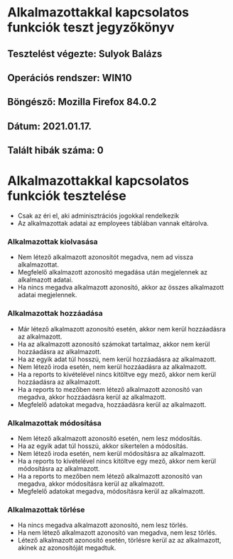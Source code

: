 
# Alkalmazottakkal kapcsolatos funkciók teszt jegyzőkönyv

## Tesztelést végezte: Sulyok Balázs

## Operációs rendszer: WIN10

## Böngésző: Mozilla Firefox 84.0.2

## Dátum: 2021.01.17.

## Talált hibák száma: 0

# Alkalmazottakkal kapcsolatos funkciók tesztelése

-   Csak az éri el, aki adminisztrációs jogokkal rendelkezik
- Az alkalmazottak adatai az employees táblában vannak eltárolva.

### Alkalmazottak kiolvasása
-   Nem létező alkalmazott azonosítót megadva, nem ad vissza alkalmazottat.
-   Megfelelő alkalmazott azonosító megadása után megjelennek az alkalmazott adatai.
-  Ha nincs megadva alkalmazott azonosító, akkor az összes alkalmazott adatai megjelennek.

### Alkalmazottak hozzáadása
- Már létező alkalmazott azonosító esetén, akkor nem kerül hozzáadásra az alkalmazott.
- Ha az alkalmazott azonosító számokat tartalmaz, akkor nem kerül hozzáadásra az alkalmazott. 
- Ha az egyik adat túl hosszú, nem kerül hozzáadásra az alkalmazott.
- Nem létező iroda esetén, nem kerül hozzáadásra az alkalmazott.
- Ha a reports to kivételével nincs kitöltve egy mező, akkor nem kerül hozzáadásra az alkalmazott.
- Ha a reports to mezőben nem létező alkalmazott azonosító van megadva, akkor hozzáadásra kerül az alkalmazott. 
- Megfelelő adatokat megadva, hozzáadásra kerül az alkalmazott.

### Alkalmazottak módosítása

- Nem létező alkalmazott azonosító esetén, nem lesz módosítás.
- Ha az egyik adat túl hosszú, akkor sikertelen a módosítás.
- Nem létező iroda esetén, nem kerül módosításra az alkalmazott.
- Ha a reports to kivételével nincs kitöltve egy mező, akkor nem kerül módosításra az alkalmazott.
- Ha a reports to mezőben nem létező alkalmazott azonosító van megadva, akkor módosításra kerül az alkalmazott.
-   Megfelelő adatokat megadva, módosításra kerül az alkalmazott.

### Alkalmazottak törlése

- Ha nincs megadva alkalmazott azonosító, nem lesz törlés.
- Ha nem létező alkalmazott azonosító van megadva, nem lesz törlés.
- Létező alkalmazott azonosító esetén, törlésre kerül az az alkalmazott, akinek az azonosítóját megadtuk.

